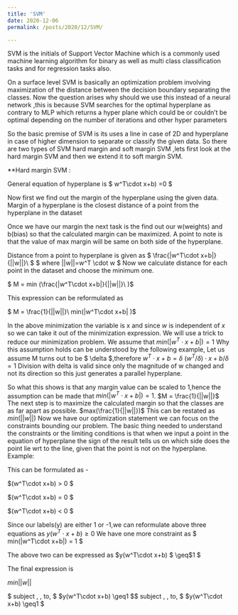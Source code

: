 ```yaml
---
title: 'SVM'
date: 2020-12-06
permalink: /posts/2020/12/SVM/

---
```

 
SVM is the initials of Support Vector Machine which is a commonly  used  machine learning algorithm for binary as well as multi class classification tasks and for regression tasks also.

On a surface level SVM  is basically an optimization problem involving maximization of the distance between  the decision boundary separating  the classes.
Now the question arises why should we use this instead of a neural network ,this is because SVM searches for the optimal hyperplane as contrary to MLP which returns a hyper plane which could be or couldn’t be optimal  depending on the number of iterations and other hyper parameters

So the basic premise of SVM is its uses a line in case of 2D and hyperplane in case of higher dimension to separate or classify the given data.
So there are two types of SVM hard margin and soft margin SVM ,lets first look at the hard margin SVM and then we extend it to soft margin SVM.

**Hard margin SVM :

General equation of hyperplane is $ w^T\cdot x+b) =0 $

Now first we find out the margin of the hyperplane using the given data. Margin of a hyperplane is the closest distance of a point from the hyperplane in the dataset

Once we have our margin the next task is the find out our w(weights) and b(bias) so that the calculated margin can be maximized. A point to note is that the value of max margin will be same on both side of the hyperplane.

Distance from a point to hyperplane is given as $ \frac{|w^T\cdot x+b|}{||w||}\ $
$  where  ||w||=w^T \cdot w $
Now we calculate distance for each point  in the dataset and choose the minimum one.

$ M = min (\frac{|w^T\cdot x+b|}{||w||}\ )$

This expression can be reformulated as

$ M = \frac{1}{||w||}\ min(|w^T\cdot x+b| )$

In the above minimization the variable is x and
since $w$ is independent of $x$ so we can take it out of the minimization expression.
We will use a trick to reduce our minimization problem.
We assume that $min(|w^T\cdot x+b|)=1$
Why this assumption holds can be understood by the following example,
Let us assume M turns out to be $ \delta $,therefore $w^T\cdot x+b=\delta$ 
$(w^T/\delta)\cdot x+b/\delta=1$
Division with delta is valid since only the magnitude of w changed and not its direction so this just generates a parallel hyperplane.

So what this shows is that any margin value can be scaled to 1,hence the assumption can be made that
$min(|w^T\cdot x+b|)=1$.
$M = \frac{1}{||w||}$
The next step is to maximize the calculated margin so that the classes are as far apart as possible.
$max(\frac{1}{||w||})$
This can be restated as
$min(||w||)$
Now we have our optimization statement we can focus on the constraints bounding our problem.
The basic thing needed to understand the constraints or the limiting conditions is that when we input a point in the equation of hyperplane the sign of the result tells us on which side does the point lie wrt to the line, given that the point is not on the hyperplane.
Example: 

This can be formulated as -

$(w^T\cdot x+b) > 0   $

$(w^T\cdot x+b) = 0    $

$(w^T\cdot x+b) < 0    $

Since our labels(y) are either 1 or -1,we can reformulate above three equations as $y(w^T\cdot x+b)  \geq 0$
We have one more constraint as $ min(|w^T\cdot x+b|) = 1 $

The above two can be expressed as $y(w^T\cdot x+b) $ \geq$1 $

The final expression is 

$min||w||$

$ subject \, \, to\, $ $y(w^T\cdot x+b)  \geq1 $$ subject \, \, to\, $ $y(w^T\cdot x+b)  \geq1 $





